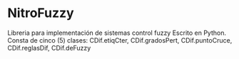 # NitroFuzzy
Libreria para implementación de sistemas control fuzzy
Escrito en Python. Consta de cinco (5) clases: CDif.etiqCter, CDif.gradosPert, CDif.puntoCruce, CDif.reglasDif, CDif.deFuzzy
